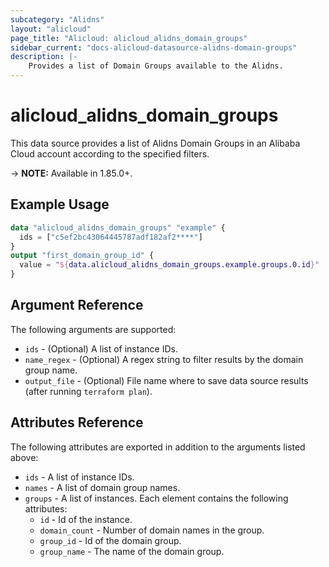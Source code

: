```yaml
---
subcategory: "Alidns"
layout: "alicloud"
page_title: "Alicloud: alicloud_alidns_domain_groups"
sidebar_current: "docs-alicloud-datasource-alidns-domain-groups"
description: |-
    Provides a list of Domain Groups available to the Alidns.
---
```


# alicloud\_alidns\_domain\_groups

This data source provides a list of Alidns Domain Groups in an Alibaba Cloud account according to the specified filters.

-> **NOTE:**  Available in 1.85.0+.

## Example Usage

```terraform
data "alicloud_alidns_domain_groups" "example" {
  ids = ["c5ef2bc43064445787adf182af2****"]
}
output "first_domain_group_id" {
  value = "${data.alicloud_alidns_domain_groups.example.groups.0.id}"
}
```

## Argument Reference

The following arguments are supported:

* `ids` - (Optional) A list of instance IDs.
* `name_regex` - (Optional) A regex string to filter results by the domain group name. 
* `output_file` - (Optional) File name where to save data source results (after running `terraform plan`).

## Attributes Reference

The following attributes are exported in addition to the arguments listed above:

* `ids` - A list of instance IDs. 
* `names` - A list of domain group names.
* `groups` - A list of instances. Each element contains the following attributes:
  * `id` - Id of the instance.
  * `domain_count` - Number of domain names in the group.
  * `group_id` - Id of the domain group.
  * `group_name` - The name of the domain group.
